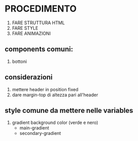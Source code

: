 # PROCEDIMENTO
1. FARE STRUTTURA HTML
2. FARE STYLE
3. FARE ANIMAZIONI

## components comuni:
1. bottoni

## considerazioni
1. mettere header in position fixed 
2. dare margin-top di altezza pari all'header

## style comune da mettere nelle variables
1. gradient background color (verde e nero)
    - main-gradient
    - secondary-gradient

